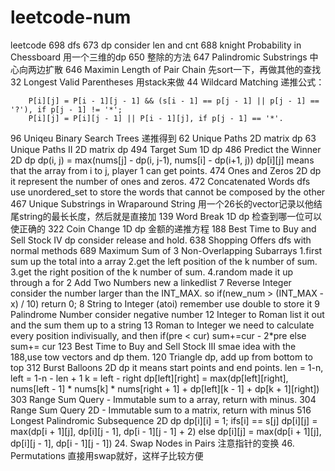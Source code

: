 # leetcode-num
leetcode
698 dfs
673 dp consider len and cnt
688 knight Probability in Chessboard 用一个三维的dp
650 整除的方法
647 Palindromic Substrings 中心向两边扩散
646 Maximin Length of Pair Chain 先sort一下，再做其他的查找
32 Longest Valid Parentheses 用stack来做
44 Wildcard Matching 递推公式：
```
    P[i][j] = P[i - 1][j - 1] && (s[i - 1] == p[j - 1] || p[j - 1] == '?'), if p[j - 1] != '*';
    P[i][j] = P[i][j - 1] || P[i - 1][j], if p[j - 1] == '*'.
```
96 Uniqeu Binary Search Trees 递推得到
62 Unique Paths 2D matrix dp
63 Unique Paths II 2D matrix dp
494 Target Sum 1D dp
486 Predict the Winner 2D dp dp(i, j) = max(nums[j] - dp(i, j-1), nums[i] - dp(i+1, j))
    dp[i][j] means that the array from i to j, player 1 can get points.
474 Ones and Zeros 2D dp it represent the number of ones and zeros.
472 Concatenated Words dfs use unordered_set to store the words that cannot be composed by the other
467 Unique Substrings in Wraparound String 用一个26长的vector记录以他结尾string的最长长度，然后就是直接加
139 Word Break 1D dp 检查到哪一位可以使正确的
322 Coin Change 1D dp 金额的递推方程
188 Best Time to Buy and Sell Stock IV dp consider release and hold.
638 Shopping Offers dfs with normal methods
689 Maximum Sum of 3 Non-Overlapping Subarrays
    1.first sum up the total into a array
    2.get the left position of the k number of sum.
    3.get the right position of the k number of sum.
    4.random made it up through a for
2 Add Two Numbers new a linkedlist
7 Reverse Integer consider the number larger than the INT_MAX. so if(new_num > (INT_MAX - x) / 10) return 0;
8 String to Integer (atoi) remember use double to store it
9 Palindrome Number consider negative number
12 Integer to Roman list it out and the sum them up to a string
13 Roman to Integer we need to calculate every position indivisually, and then if(pre < cur) sum+=cur - 2*pre else sum+= cur
123 Best Time to Buy and Sell Stock III smae idea with the 188,use tow vectors and dp them.
120 Triangle dp, add up from bottom to top
312 Burst Balloons 2D dp it means start points and end points. len = 1-n, left = 1-n - len + 1 k = left - right
    dp[left][right] = max(dp[left][right], nums[left - 1] * nums[k] * nums[right + 1] + dp[left][k - 1] + dp[k + 1][right])
303 Range Sum Query - Immutable sum to a array, return with minus.
304 Range Sum Query 2D - Immutable sum to a matrix, return with minus
516 Longest Palindromic Subsequence 2D dp dp[i][i] = 1; ifs[i] == s[j] dp[i][j] = max(dp[i + 1][j], dp[i][j - 1], dp[i - 1][j - 1] + 2)
    else dp[i][j] = max(dp[i + 1][j], dp[i][j - 1], dp[i - 1][j - 1])
24. Swap Nodes in Pairs 注意指针的变换
46. Permutations 直接用swap就好，这样子比较方便
